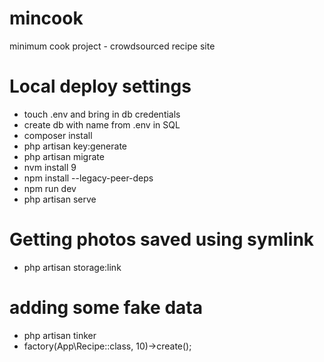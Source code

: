 # mincook
minimum cook project - crowdsourced recipe site

# Local deploy settings
- touch .env and bring in db credentials
- create db with name from .env in SQL
- composer install
- php artisan key:generate
- php artisan migrate
- nvm install 9
- npm install --legacy-peer-deps
- npm run dev
- php artisan serve

# Getting photos saved using symlink
- php artisan storage:link

# adding some fake data

- php artisan tinker
- factory(App\Recipe::class, 10)->create();
